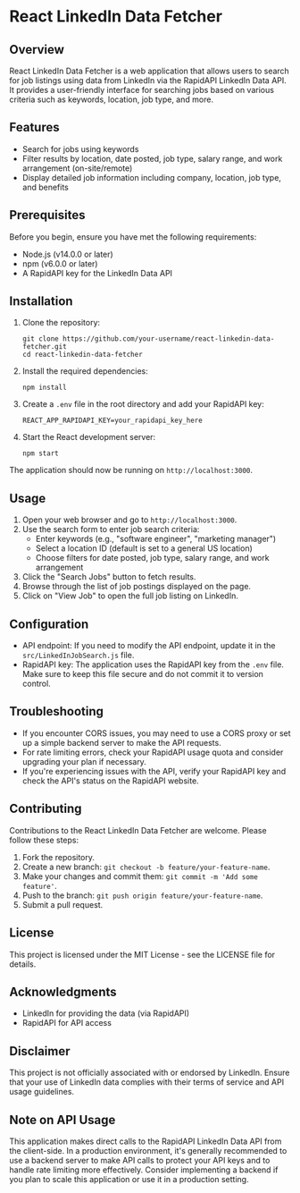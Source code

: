# React LinkedIn Data Fetcher

## Overview

React LinkedIn Data Fetcher is a web application that allows users to search for job listings using data from LinkedIn via the RapidAPI LinkedIn Data API. It provides a user-friendly interface for searching jobs based on various criteria such as keywords, location, job type, and more.

## Features

- Search for jobs using keywords
- Filter results by location, date posted, job type, salary range, and work arrangement (on-site/remote)
- Display detailed job information including company, location, job type, and benefits

## Prerequisites

Before you begin, ensure you have met the following requirements:
- Node.js (v14.0.0 or later)
- npm (v6.0.0 or later)
- A RapidAPI key for the LinkedIn Data API

## Installation

1. Clone the repository:
   ```
   git clone https://github.com/your-username/react-linkedin-data-fetcher.git
   cd react-linkedin-data-fetcher
   ```

2. Install the required dependencies:
   ```
   npm install
   ```

3. Create a `.env` file in the root directory and add your RapidAPI key:
   ```
   REACT_APP_RAPIDAPI_KEY=your_rapidapi_key_here
   ```

4. Start the React development server:
   ```
   npm start
   ```

The application should now be running on `http://localhost:3000`.

## Usage

1. Open your web browser and go to `http://localhost:3000`.
2. Use the search form to enter job search criteria:
   - Enter keywords (e.g., "software engineer", "marketing manager")
   - Select a location ID (default is set to a general US location)
   - Choose filters for date posted, job type, salary range, and work arrangement
3. Click the "Search Jobs" button to fetch results.
4. Browse through the list of job postings displayed on the page.
5. Click on "View Job" to open the full job listing on LinkedIn.

## Configuration

- API endpoint: If you need to modify the API endpoint, update it in the `src/LinkedInJobSearch.js` file.
- RapidAPI key: The application uses the RapidAPI key from the `.env` file. Make sure to keep this file secure and do not commit it to version control.

## Troubleshooting

- If you encounter CORS issues, you may need to use a CORS proxy or set up a simple backend server to make the API requests.
- For rate limiting errors, check your RapidAPI usage quota and consider upgrading your plan if necessary.
- If you're experiencing issues with the API, verify your RapidAPI key and check the API's status on the RapidAPI website.

## Contributing

Contributions to the React LinkedIn Data Fetcher are welcome. Please follow these steps:

1. Fork the repository.
2. Create a new branch: `git checkout -b feature/your-feature-name`.
3. Make your changes and commit them: `git commit -m 'Add some feature'`.
4. Push to the branch: `git push origin feature/your-feature-name`.
5. Submit a pull request.

## License

This project is licensed under the MIT License - see the LICENSE file for details.

## Acknowledgments

- LinkedIn for providing the data (via RapidAPI)
- RapidAPI for API access

## Disclaimer

This project is not officially associated with or endorsed by LinkedIn. Ensure that your use of LinkedIn data complies with their terms of service and API usage guidelines.

## Note on API Usage

This application makes direct calls to the RapidAPI LinkedIn Data API from the client-side. In a production environment, it's generally recommended to use a backend server to make API calls to protect your API keys and to handle rate limiting more effectively. Consider implementing a backend if you plan to scale this application or use it in a production setting.
